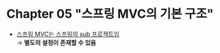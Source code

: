 # Chapter 05 "스프링 MVC의 기본 구조"

* [스프링 MVC는 스프링의 sub 프로젝트임](https://spring.io/projects) <br>
→ **별도의 설정이 존재할 수 있음**
